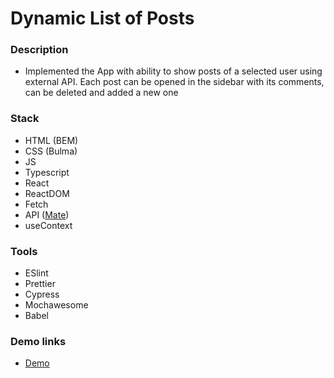 # Dynamic List of Posts

### Description

- Implemented the App with ability to show posts of a selected user using external API. Each post can be opened in the sidebar with its comments, can be deleted and added a new one

### Stack

- HTML (BEM)
- CSS (Bulma)
- JS
- Typescript
- React
- ReactDOM
- Fetch
- API ([Mate](https://mate-academy.github.io/fe-students-api/))
- useContext

### Tools

- ESlint
- Prettier
- Cypress
- Mochawesome
- Babel

### Demo links

- [Demo](https://AndriiZakharenko.github.io/dynamic-list-of-posts/)

